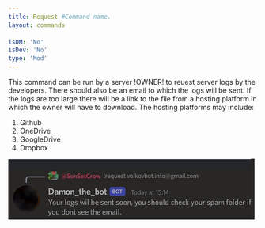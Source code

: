 ```yaml
---
title: Request #Command name.
layout: commands

isDM: 'No'
isDev: 'No' 
type: 'Mod'
---
```


This command can be run by a server !OWNER! to reuest server logs by the developers.
There should also be an email to which the logs will be sent. If the logs are too 
large there will be a link to the file from a hosting platform in which the owner 
will have to download. The hosting platforms may include:
1. Github
2. OneDrive
3. GoogleDrive
4. Dropbox


![Example of the command](/assets/Commands/request.png "Example of the command")